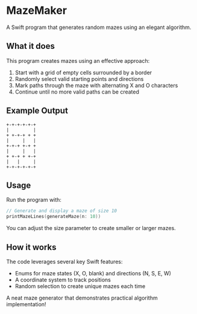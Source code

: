 # MazeMaker

A Swift program that generates random mazes using an elegant algorithm.

## What it does

This program creates mazes using an effective approach:

1. Start with a grid of empty cells surrounded by a border
2. Randomly select valid starting points and directions
3. Mark paths through the maze with alternating X and O characters
4. Continue until no more valid paths can be created

## Example Output

```
+-+-+-+-+-+
|         |
+ +-+-+ + +
|     |   |
+-+-+ +-+ +
|     |   |
+ +-+ + +-+
|   |     |
+-+-+-+-+-+
```

## Usage

Run the program with:

```swift
// Generate and display a maze of size 10
printMazeLines(generateMaze(n: 10))
```

You can adjust the size parameter to create smaller or larger mazes.

## How it works

The code leverages several key Swift features:
- Enums for maze states (X, O, blank) and directions (N, S, E, W)
- A coordinate system to track positions
- Random selection to create unique mazes each time

A neat maze generator that demonstrates practical algorithm implementation!
